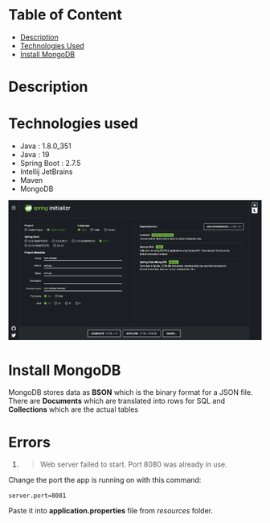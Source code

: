 # Table of Content

- [Description](#description)
- [Technologies Used](#technologies-used)
- [Install MongoDB](#install-mongodb)

# Description

# Technologies used

- Java : 1.8.0_351
- Java : 19
- Spring Boot : 2.7.5
- Intellij JetBrains
- Maven
- MongoDB

![spring_initializr](media/spring_initializr.png)

# Install MongoDB

MongoDB stores data as **BSON** which is the binary format for a JSON file.
There are **Documents** which are translated into rows for SQL and **Collections** which are the actual tables

# Errors
1. > Web server failed to start. Port 8080 was already in use.

Change the port the app is running on with this command: 
```
server.port=8081
```
Paste it into **application.properties** file from *resources* folder.